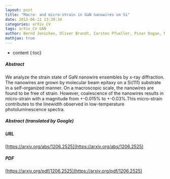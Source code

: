 ```yaml
---
layout: post
title: "Macro- and micro-strain in GaN nanowires on Si"
date: 2012-06-12 13:39:34
categories: arXiv_CV
tags: arXiv_CV GAN
author: Bernd Jenichen, Oliver Brandt, Carsten Pfueller, Pinar Dogan, Mathias Knelangen, Achim Trampert
mathjax: true
---
```


* content
{:toc}

##### Abstract
We analyze the strain state of GaN nanowire ensembles by x-ray diffraction. The nanowires are grown by molecular beam epitaxy on a Si(111) substrate in a self-organized manner. On a macroscopic scale, the nanowires are found to be free of strain. However, coalescence of the nanowires results in micro-strain with a magnitude from +-0.015% to +-0.03%.This micro-strain contributes to the linewidth observed in low-temperature photoluminescence spectra.

##### Abstract (translated by Google)


##### URL
[https://arxiv.org/abs/1206.2525](https://arxiv.org/abs/1206.2525)

##### PDF
[https://arxiv.org/pdf/1206.2525](https://arxiv.org/pdf/1206.2525)

